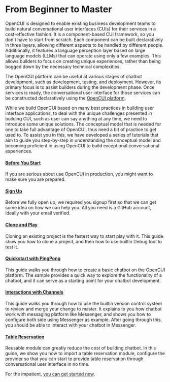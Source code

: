 # From Beginner to Master
OpenCUI is designed to enable existing business development teams to build natural conversational user interfaces (CUIs) for their services in a cost-effective fashion. It is a component-based CUI framework, so you don't have to start from scratch. Each component can be built declaratively in three layers, allowing different aspects to be handled by different people. Additionally, it features a language perception layer based on large language models (LLMs) that can operate using only a few examples. This allows builders to focus on creating unique experiences, rather than being bogged down by the necessary technical complexities.

The OpenCUI platform can be useful at various stages of chatbot development, such as development, testing, and deployment. However, its primary focus is to assist builders during the development phase. Once services is ready, the conversational user interface for those services can be constructed declaratively using the [OpenCUI platform](https://build.opencui.io). 

While we build OpenCUI based on many best practices in building user interface applications, to deal with the unique challenges presented in building CUI, such as user can say anything at any time, we need to introduce some unique solutions. The conceptual model that is needed for one to take full advantage of OpenCUI, thus need a bit of practice to get used to. To assist you in this, we have developed a series of tutorials that aim to guide you step-by-step in understanding the conceptual model and becoming proficient in using OpenCUI to build exceptional conversational experiences. 

#### [Before You Start](are-you-ready.md)
If you are serious about use OpenCUI in production, you might want to make sure you are prepared.

#### [Sign Up](signingup.md)
Before we fully open up, we required you signup first so that we can get some idea on how we can help you. All you need is a GitHub account, ideally with your email verified. 

#### [Clone and Play](start-with-clone.md)
Cloning an existing project is the fastest way to start play with it. This guide show you how to clone a project, and then how to use builtin Debug tool to test it.

#### [Quickstart with PingPong](pingpong.md)
This guide walks you through how to create a basic chatbot on the OpenCUI platform. The sample provides a quick way to explore the functionality of a chatbot, and it can serve as a starting point for your chatbot development. 

#### [Interactions with Channels](quickstart-channel.md)
This guide walks you through how to use the builtin version control system to review and merge your change to master. It explains to you how chatbot work with messaging platform like Messenger, and shows you how to configure both side using Messenger as example. After going through this, you should be able to interact with your chatbot in Messenger. 

#### [Table Reservation](quickstart-reservation.md)
Reusable module can greatly reduce the cost of building chatbot. In this guide, we show you how to import a table reservation module, configure the provider so that you can start to provide table reservation through conversational user interface in no time.



For the impatient, [you can get started now](https://build.opencui.io).
